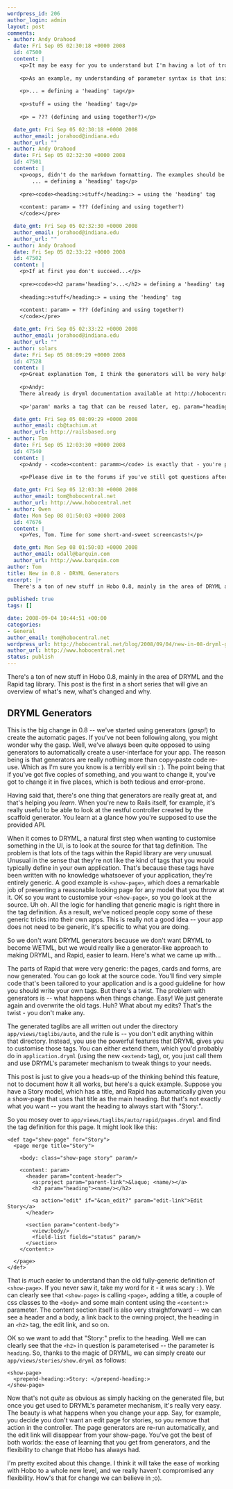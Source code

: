 ```yaml
--- 
wordpress_id: 206
author_login: admin
layout: post
comments: 
- author: Andy Orahood
  date: Fri Sep 05 02:30:18 +0000 2008
  id: 47500
  content: |
    <p>It may be easy for you to understand but I'm having a lot of trouble with it. I'm sure you're used to this by now, but please work on some documentation for DRYML syntax. It appears to me that DRYML attempts to pack a lot of expressive power into an XML syntax by subtly co-opting things like namespace notation and attribute. Right now I believe that there will be a great payoff to blurring the distinction between markup and logic, but the learning curve is made much steeper because of the confusion this conflation causes. I often find myself looking at DRYML and at first blush thinking I see what it does because it just looks like markup, but the longer I stare at it the more I realize that I don't follow the logic at all.</p>
    
    <p>As an example, my understanding of parameter syntax is that inside that definition of  above, you define tags by using the param attribute inside a tag, and you invoke tags by appending a colon to the name of the defined parameter. So I don't understand the tags where you both append a colon and use the param attribute. I.e.:</p>
    
    <p>... = defining a 'heading' tag</p>
    
    <p>stuff = using the 'heading' tag</p>
    
    <p> = ??? (defining and using together?)</p>

  date_gmt: Fri Sep 05 02:30:18 +0000 2008
  author_email: jorahood@indiana.edu
  author_url: ""
- author: Andy Orahood
  date: Fri Sep 05 02:32:30 +0000 2008
  id: 47501
  content: |
    <p>oops, didn't do the markdown formatting. The examples should be
        ... = defining a 'heading' tag</p>
    
    <pre><code><heading:>stuff</heading:> = using the 'heading' tag
    
    <content: param> = ??? (defining and using together?)
    </code></pre>

  date_gmt: Fri Sep 05 02:32:30 +0000 2008
  author_email: jorahood@indiana.edu
  author_url: ""
- author: Andy Orahood
  date: Fri Sep 05 02:33:22 +0000 2008
  id: 47502
  content: |
    <p>If at first you don't succeed...</p>
    
    <pre><code><h2 param='heading'>...</h2> = defining a 'heading' tag
    
    <heading:>stuff</heading:> = using the 'heading' tag
    
    <content: param> = ??? (defining and using together?)
    </code></pre>

  date_gmt: Fri Sep 05 02:33:22 +0000 2008
  author_email: jorahood@indiana.edu
  author_url: ""
- author: solars
  date: Fri Sep 05 08:09:29 +0000 2008
  id: 47528
  content: |
    <p>Great explanation Tom, I think the generators will be very helpful to get startet with dryml.</p>
    
    <p>Andy:
    There already is dryml documentation available at http://hobocentral.net/docs/dryml/ which should explain the usage you are questioning.</p>
    
    <p>'param' marks a tag that can be reused later, eg. param="heading" marks a param called 'heading' which can then be reused using the colon syntax: fubar</p>

  date_gmt: Fri Sep 05 08:09:29 +0000 2008
  author_email: cb@tachium.at
  author_url: http://railsbased.org
- author: Tom
  date: Fri Sep 05 12:03:30 +0000 2008
  id: 47540
  content: |
    <p>Andy - <code><content: paramm></code> is exactly that - you're passing a parameter to the tag that you're calling, and you're also making that parameter available to the tag you are defining.</p>
    
    <p>Please dive in to the forums if you've still got questions after checking out the docs. It's easier to handle detailed questions like these over there.</p>

  date_gmt: Fri Sep 05 12:03:30 +0000 2008
  author_email: tom@hobocentral.net
  author_url: http://www.hobocentral.net
- author: Owen
  date: Mon Sep 08 01:50:03 +0000 2008
  id: 47676
  content: |
    <p>Yes, Tom. Time for some short-and-sweet screencasts!</p>

  date_gmt: Mon Sep 08 01:50:03 +0000 2008
  author_email: odall@barquin.com
  author_url: http://www.barquin.com
author: Tom
title: New in 0.8 - DRYML Generators
excerpt: |+
  There's a ton of new stuff in Hobo 0.8, mainly in the area of DRYML and the Rapid tag library. This post is the first in a short series that will give an overview of what's new, what's changed and why.
  
published: true
tags: []

date: 2008-09-04 10:44:51 +00:00
categories: 
- General
author_email: tom@hobocentral.net
wordpress_url: http://hobocentral.net/blog/2008/09/04/new-in-08-dryml-generators/
author_url: http://www.hobocentral.net
status: publish
---
```

There's a ton of new stuff in Hobo 0.8, mainly in the area of DRYML and the Rapid tag library. This post is the first in a short series that will give an overview of what's new, what's changed and why.

<a id="more"></a><a id="more-206"></a>

## DRYML Generators

This is the big change in 0.8 -- we've started using generators (*gasp!*) to create the automatic pages. If you've not been following along, you might wonder why the gasp. Well, we've always been quite opposed to using generators to automatically create a user-interface for your app. The reason being is that generators are really nothing more than copy-paste code re-use. Which as I'm sure you know is a terribly evil sin : ). The point being that if you've got five copies of something, and you want to change it, you've got to change it in five places, which is both tedious and error-prone.

Having said that, there's one thing that generators are really great at, and that's helping you *learn*. When you're new to Rails itself, for example, it's really useful to be able to look at the restful controller created by the scaffold generator. You learn at a glance how you're supposed to use the provided API.

When it comes to DRYML, a natural first step when wanting to customise something in the UI, is to look at the source for that tag definition. The problem is that lots of the tags within the Rapid library are very unusual. Unusual in the sense that they're not like the kind of tags that you would typically define in your own application. That's because these tags have been written with no knowledge whatsoever of your application, they're entirely generic. A good example is `<show-page>`, which does a remarkable job of presenting a reasonable looking page for any model that you throw at it. OK so you want to customise your `<show-page>`, so you go look at the source. Uh oh. All the logic for handling that generic magic is right there in the tag definition. As a result, we've noticed people copy some of these generic tricks into their own apps. This is really not a good idea -- your app does not need to be generic, it's specific to what you are doing. 

So we don't want DRYML generators because we don't want DRYML to become WETML, but we would really like a generator-like approach to making DRYML, and Rapid, easier to learn. Here's what we came up with...

The parts of Rapid that were very generic: the pages, cards and forms, are now generated. You can go look at the source code. You'll find very simple code that's been tailored to your application and is a good guideline for how you should write your own tags. But there's a twist. The problem with generators is -- what happens when things change. Easy! We just generate again and overwrite the old tags. Huh? What about my edits? That's the twist - you don't make any.

The generated taglibs are all written out under the directory `app/views/taglibs/auto`, and the rule is -- you don't edit anything within that directory. Instead, you use the powerful features that DRYML gives you to customise those tags. You can either extend them, which you'd probably do in `application.dryml` (using the new `<extend>` tag), or, you just call them and use DRYML's parameter mechanism to tweak things to your needs.

This post is just to give you a heads-up of the thinking behind this feature, not to document how it all works, but here's a quick example. Suppose you have a Story model, which has a title, and Rapid has automatically given you a show-page that uses that title as the main heading. But that's not exactly what you want -- you want the heading to always start with "Story:".

So you mosey over to `app/views/taglibs/auto/rapid/pages.dryml` and find the tag definition for this page. It might look like this:

    <def tag="show-page" for="Story">
      <page merge title="Story">

        <body: class="show-page story" param/>

        <content: param>
          <header param="content-header">
            <a:project param="parent-link">&laquo; <name/></a>
            <h2 param="heading"><name/></h2>

            <a action="edit" if="&can_edit?" param="edit-link">Edit Story</a>
          </header>

          <section param="content-body">
            <view:body/>        
            <field-list fields="status" param/>
          </section>
        </content:>

      </page>
    </def>
    
That is *much* easier to understand than the old fully-generic definition of `<show-page>`. If you never saw it, take my word for it - it was scary : ). We can clearly see that `<show-page>` is calling `<page>`, adding a title, a couple of css classes to the `<body>` and some main content using the `<content:>` parameter. The content section itself is also very straightforward -- we can see a header and a body, a link back to the owning project, the heading in an `<h2>` tag, the edit link, and so on.
    
OK so we want to add that "Story:" prefix to the heading. Well we can clearly see that the `<h2>` in question is parameterised -- the parameter is `heading`. So, thanks to the magic of DRYML, we can simply create our `app/views/stories/show.dryml` as follows:
    
    <show-page>
      <prepend-heading:>Story: </prepend-heading:>
    </show-page>
    
Now that's not *quite* as obvious as simply hacking on the generated file, but once you get used to DRYML's parameter mechanism, it's really very easy. The beauty is what happens when you change your app. Say, for example, you decide you don't want an edit page for stories, so you remove that action in the controller. The page generators are re-run automatically, and the edit link will disappear from your show-page. You've got the best of both worlds: the ease of learning that you get from generators, and the flexibility to change that Hobo has always had.

I'm pretty excited about this change. I think it will take the ease of working with Hobo to a whole new level, and we really haven't compromised any flexibility.  How's that for change we can believe in ;o).
